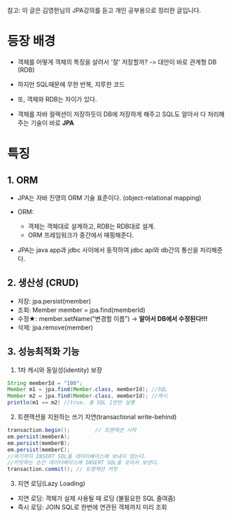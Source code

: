 참고: 이 글은 김영한님의 JPA강의를 듣고 개인 공부용으로 정리한 글입니다.

# 등장 배경

- 객체를 어떻게 객체의 특징을 살려서 '잘' 저장할까? -> 대안이 바로 관계형 DB (RDB)

- 하지만 SQL때문에 무한 반복, 지루한 코드

- 또, 객체와 RDB는 차이가 있다.

- 객체를 자바 컬렉션이 저장하듯이 DB에 저장하게 해주고 SQL도 알아서 다 처리해주는 기술이 바로 **JPA**

# 특징

## 1. ORM
- JPA는 자바 진영의 ORM 기술 표준이다. (object-relational mapping)
- ORM:
  - 객체는 객체대로 설계하고, RDB는 RDB대로 설계.
  - ORM 프레임워크가 중간에서 매핑해준다.

- JPA는 java app과 jdbc 사이에서 동작하여 jdbc api와 db간의 통신을 처리해준다.

## 2. 생산성 (CRUD)

- 저장: jpa.persist(member)
- 조회: Member member = jpa.find(memberId)
- 수정★: member.setName(“변경할 이름”) ->          **알아서 DB에서 수정된다!!!**
- 삭제: jpa.remove(member)

## 3. 성능최적화 기능

1. 1차 캐시와 동일성(identity) 보장

```java
String memberId = "100";
Member m1 = jpa.find(Member.class, memberId); //SQL
Member m2 = jpa.find(Member.class, memberId); //캐시
println(m1 == m2) //true. 총 SQL 1번만 실행
```


2. 트랜잭션을 지원하는 쓰기 지연(transactional write-behind)

```java
transaction.begin(); 		// 트랜잭션 시작
em.persist(memberA);
em.persist(memberB);
em.persist(memberC);
//여기까지 INSERT SQL을 데이터베이스에 보내지 않는다.
//커밋하는 순간 데이터베이스에 INSERT SQL을 모아서 보낸다.
transaction.commit(); // 트랜잭션 커밋
```


3. 지연 로딩(Lazy Loading)

- 지연 로딩: 객체가 실제 사용될 때 로딩 (불필요한 SQL 줄여줌)
- 즉시 로딩: JOIN SQL로 한번에 연관된 객체까지 미리 조회
